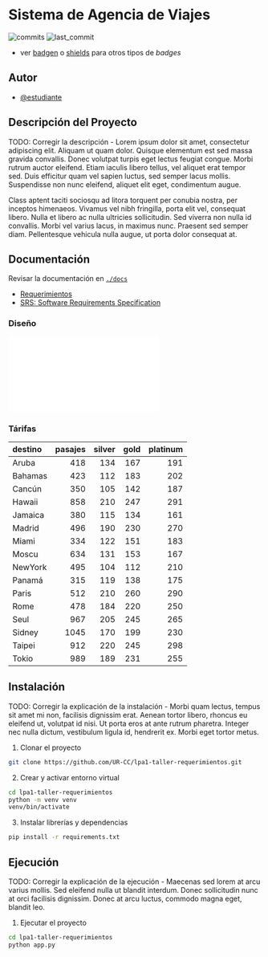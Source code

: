 # Sistema de Agencia de Viajes

![commits](https://badgen.net/github/commits/UR-CC/lp2-taller1?icon=github) 
![last_commit](https://img.shields.io/github/last-commit/UR-CC/lp2-taller1)

- ver [badgen](https://badgen.net/) o [shields](https://shields.io/) para otros tipos de _badges_

## Autor

- [@estudiante](https://www.github.com/estudiante)

## Descripción del Proyecto

TODO: Corregir la descripción - Lorem ipsum dolor sit amet, consectetur adipiscing elit. Aliquam ut quam dolor. Quisque elementum est sed massa gravida convallis. Donec volutpat turpis eget lectus feugiat congue. Morbi rutrum auctor eleifend. Etiam iaculis libero tellus, vel aliquet erat tempor sed. Duis efficitur quam vel sapien luctus, sed semper lacus mollis. Suspendisse non nunc eleifend, aliquet elit eget, condimentum augue.

Class aptent taciti sociosqu ad litora torquent per conubia nostra, per inceptos himenaeos. Vivamus vel nibh fringilla, porta elit vel, consequat libero. Nulla et libero ac nulla ultricies sollicitudin. Sed viverra non nulla id convallis. Morbi vel varius lacus, in maximus nunc. Praesent sed semper diam. Pellentesque vehicula nulla augue, ut porta dolor consequat at.

## Documentación

Revisar la documentación en [`./docs`](./docs)

- [Requerimientos](./docs/requerimientos.md)
- [SRS: Software Requirements Specification](./docs/srs.md)

### Diseño

![Diagrama de Clases](./docs/diagramas.md)

### Tárifas

|destino|pasajes|silver|gold|platinum|
|:---|---:|---:|---:|---:|
|Aruba|418|134|167|191|
|Bahamas|423|112|183|202|
|Cancún|350|105|142|187|
|Hawaii|858|210|247|291|
|Jamaica|380|115|134|161|
|Madrid|496|190|230|270|
|Miami|334|122|151|183|
|Moscu|634|131|153|167|
|NewYork|495|104|112|210|
|Panamá|315|119|138|175|
|Paris|512|210|260|290|
|Rome|478|184|220|250|
|Seul|967|205|245|265|
|Sidney|1045|170|199|230|
|Taipei|912|220|245|298|
|Tokio|989|189|231|255|

## Instalación

TODO: Corregir la explicación de la instalación - Morbi quam lectus, tempus sit amet mi non, facilisis dignissim erat. Aenean tortor libero, rhoncus eu eleifend ut, volutpat id nisi. Ut porta eros at ante rutrum pharetra. Integer nec nulla dictum, vestibulum ligula id, hendrerit ex. Morbi eget tortor metus.

1. Clonar el proyecto
```bash
git clone https://github.com/UR-CC/lpa1-taller-requerimientos.git
```

2. Crear y activar entorno virtual
```bash
cd lpa1-taller-requerimientos
python -m venv venv
venv/bin/activate
```

3. Instalar librerías y dependencias
```bash
pip install -r requirements.txt
```
    
## Ejecución

TODO: Corregir la explicación de la ejecución - Maecenas sed lorem at arcu varius mollis. Sed eleifend nulla ut blandit interdum. Donec sollicitudin nunc at orci facilisis dignissim. Donec at arcu luctus, commodo magna eget, blandit leo.

1. Ejecutar el proyecto
```bash
cd lpa1-taller-requerimientos
python app.py
```

